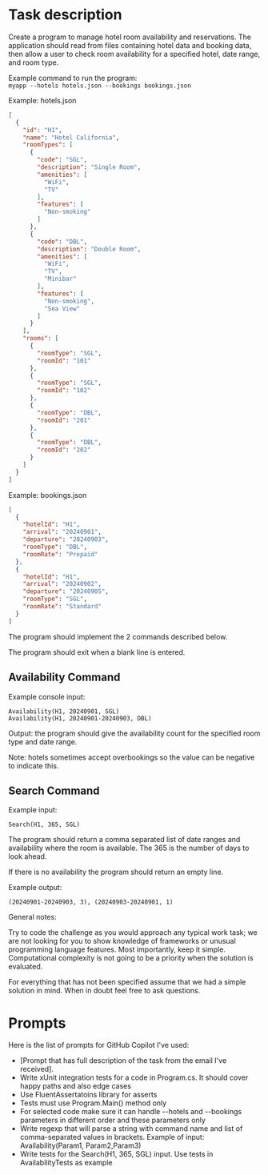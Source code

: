 # Task description
Create  a program to manage hotel room availability and reservations.
The application should read from files containing hotel data and booking data,
then allow a user to check room availability for a specified hotel, date range, and room type.   


Example command to run the program:   
`myapp
 --hotels hotels.json
 --bookings bookings.json`

Example: hotels.json   
```json
[
  {
    "id": "H1",
    "name": "Hotel California",
    "roomTypes": [
      {
        "code": "SGL",
        "description": "Single Room",
        "amenities": [
          "WiFi",
          "TV"
        ],
        "features": [
          "Non-smoking"
        ]
      },
      {
        "code": "DBL",
        "description": "Double Room",
        "amenities": [
          "WiFi",
          "TV",
          "Minibar"
        ],
        "features": [
          "Non-smoking",
          "Sea View"
        ]
      }
    ],
    "rooms": [
      {
        "roomType": "SGL",
        "roomId": "101"
      },
      {
        "roomType": "SGL",
        "roomId": "102"
      },
      {
        "roomType": "DBL",
        "roomId": "201"
      },
      {
        "roomType": "DBL",
        "roomId": "202"
      }
    ]
  }
]
```


Example: bookings.json   
```json
[
  {
    "hotelId": "H1",
    "arrival": "20240901",
    "departure": "20240903",
    "roomType": "DBL",
    "roomRate": "Prepaid"
  },
  {
    "hotelId": "H1",
    "arrival": "20240902",
    "departure": "20240905",
    "roomType": "SGL",
    "roomRate": "Standard"
  }
]
```

The program should implement the 2 commands described below.  

The program should exit when a blank line is entered.   

## Availability Command  

Example console input:  

`Availability(H1, 20240901, SGL)`  
`Availability(H1, 20240901-20240903, DBL)`

Output: the program should give the availability count for the specified room type and date range. 

Note: hotels sometimes accept overbookings so the value can be negative to indicate this.  

## Search Command  

Example input:

`Search(H1, 365, SGL)`

The program should return a comma separated list of date ranges and availability where the room is available. The 365 is the number of days to look ahead.  

If there is no availability the program should return an empty line.  

Example output:  

`(20240901-20240903, 3), (20240903-20240901, 1)`

General notes: 

Try to code the challenge as you would approach any typical work task; 
we are not looking for you to show knowledge of frameworks or unusual programming language features.
Most importantly, keep it simple. Computational complexity is not going to be a priority when the solution is evaluated. 

For everything that has not been specified assume that we had a simple solution in mind.
When in doubt feel free to ask questions. 

# Prompts
Here is the list of prompts for GitHub Copilot I've used:
- [Prompt that has full description of the task from the email I've received].
- Write xUnit integration tests for a code in Program.cs. It should cover happy paths and also edge cases
- Use FluentAssertatoins library for asserts
- Tests must use Program.Main() method only
- For selected code make sure it can handle --hotels and --bookings parameters in different order and these parameters only
- Write regexp that will parse a string with command name and list of comma-separated values in brackets. Example of input: Availability(Param1, Param2,Param3)
- Write tests for the Search(H1, 365, SGL) input. Use tests in AvailabilityTests as example
